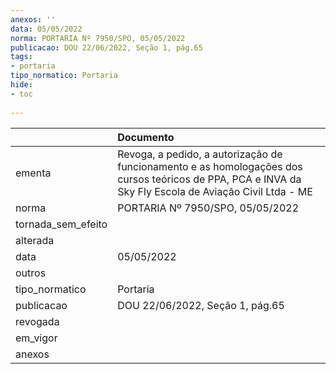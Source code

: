 ```yaml
---
anexos: ''
data: 05/05/2022
norma: PORTARIA Nº 7950/SPO, 05/05/2022
publicacao: DOU 22/06/2022, Seção 1, pág.65
tags:
- portaria
tipo_normatico: Portaria
hide: 
- toc 
 
---
```


|                    | Documento                                                                                                                                              |
|:-------------------|:-------------------------------------------------------------------------------------------------------------------------------------------------------|
| ementa             | Revoga, a pedido, a autorização de funcionamento e as homologações dos cursos teóricos de PPA, PCA e INVA da Sky Fly Escola de Aviação Civil Ltda - ME |
| norma              | PORTARIA Nº 7950/SPO, 05/05/2022                                                                                                                       |
| tornada_sem_efeito |                                                                                                                                                        |
| alterada           |                                                                                                                                                        |
| data               | 05/05/2022                                                                                                                                             |
| outros             |                                                                                                                                                        |
| tipo_normatico     | Portaria                                                                                                                                               |
| publicacao         | DOU 22/06/2022, Seção 1, pág.65                                                                                                                        |
| revogada           |                                                                                                                                                        |
| em_vigor           |                                                                                                                                                        |
| anexos             |                                                                                                                                                        |